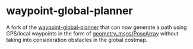 # waypoint-global-planner
A fork of the [waypoint-global-planner](https://github.com/gkouros/waypoint-global-planner) that can now generate a path using GPS/local waypoints in the form of [geometry_msgs/PoseArray](http://docs.ros.org/melodic/api/geometry_msgs/html/msg/PoseArray.html) without taking into consideration obstacles in the global costmap.
